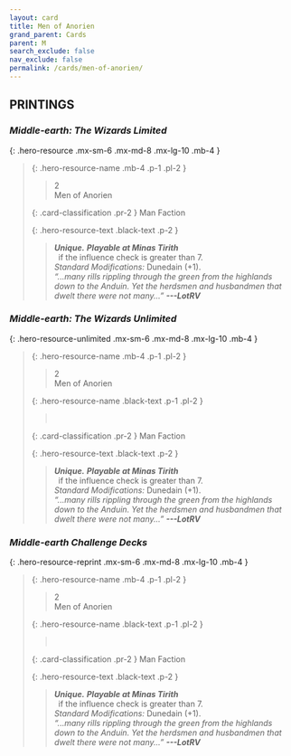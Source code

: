 ```yaml
---
layout: card
title: Men of Anorien
grand_parent: Cards
parent: M
search_exclude: false
nav_exclude: false
permalink: /cards/men-of-anorien/
---
```


## PRINTINGS


### _Middle-earth: The Wizards Limited_

{: .hero-resource .mx-sm-6 .mx-md-8 .mx-lg-10 .mb-4 }
> {: .hero-resource-name .mb-4 .p-1 .pl-2 }
> > <div class="card-mp">2</div>
> > <div class="card-name">Men of Anorien</div>
>
> {: .card-classification .pr-2 }
> Man Faction
>
> {: .hero-resource-text .black-text .p-2 }
> > _**Unique.**_ ***Playable at Minas Tirith*** <br>&ensp;if the influence check is greater than 7.  <br>_Standard Modifications:_ Dunedain (+1). <br>_“...many rills rippling through the green from the highlands down to the Anduin. Yet the herdsmen and husbandmen that dwelt there were not many...”_ ***---&#65279;LotRV*** 
> 

### _Middle-earth: The Wizards Unlimited_

{: .hero-resource-unlimited .mx-sm-6 .mx-md-8 .mx-lg-10 .mb-4 }
> {: .hero-resource-name .mb-4 .p-1 .pl-2 }
> > <div class="card-mp">2</div>
> > <div class="card-name">Men of Anorien</div>
>
> {: .hero-resource-name .black-text .p-1 .pl-2 }
> > &nbsp;
>
> {: .card-classification .pr-2 }
> Man Faction
>
> {: .hero-resource-text .black-text .p-2 }
> > _**Unique.**_ ***Playable at Minas Tirith*** <br>&ensp;if the influence check is greater than 7.  <br>_Standard Modifications:_ Dunedain (+1). <br>_“...many rills rippling through the green from the highlands down to the Anduin. Yet the herdsmen and husbandmen that dwelt there were not many...”_ ***---&#65279;LotRV*** 
> 

### _Middle-earth Challenge Decks_

{: .hero-resource-reprint .mx-sm-6 .mx-md-8 .mx-lg-10 .mb-4 }
> {: .hero-resource-name .mb-4 .p-1 .pl-2 }
> > <div class="card-mp">2</div>
> > <div class="card-name">Men of Anorien</div>
>
> {: .hero-resource-name .black-text .p-1 .pl-2 }
> > &nbsp;
>
> {: .card-classification .pr-2 }
> Man Faction
>
> {: .hero-resource-text .black-text .p-2 }
> > _**Unique.**_ ***Playable at Minas Tirith*** <br>&ensp;if the influence check is greater than 7.  <br>_Standard Modifications:_ Dunedain (+1). <br>_“...many rills rippling through the green from the highlands down to the Anduin. Yet the herdsmen and husbandmen that dwelt there were not many...”_ ***---&#65279;LotRV*** 
> 
